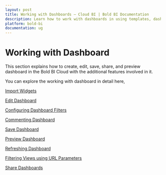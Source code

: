 ```yaml
---
layout: post
title: Working with Dashboards – Cloud BI | Bold BI Documentation
description: Learn how to work with dashboards in using templates, dashboard filters, commenting, and refresh in cloud-hosted Bold BI.
platform: bold-bi
documentation: ug
---
```


# Working with Dashboard

This section explains how to create, edit, save, share, and preview dashboard in the Bold BI Cloud with the additional features involved in it.

You can explore the working with dashboard in detail here,

[Import Widgets](/cloud-bi/working-with-dashboards/import-widgets/)

[Edit Dashboard](/cloud-bi/working-with-dashboards/edit-existing-dashboard/)

[Configuring Dashboard Filters](/cloud-bi/working-with-dashboards/configuring-dashboard-filters/)

[Commenting Dashboard](/cloud-bi/working-with-dashboards/commenting-dashboard/)

[Save Dashboard](/cloud-bi/working-with-dashboards/save-dashboard/)

[Preview Dashboard](/cloud-bi/working-with-dashboards/preview-dashboard/)

[Refreshing Dashboard](/cloud-bi/working-with-dashboards/refresh-dashboard/)

[Filtering Views using URL Parameters](/cloud-bi/working-with-dashboards/urlparameters/)

[Share Dashboards](/cloud-bi/working-with-dashboards/share-dashboards/)